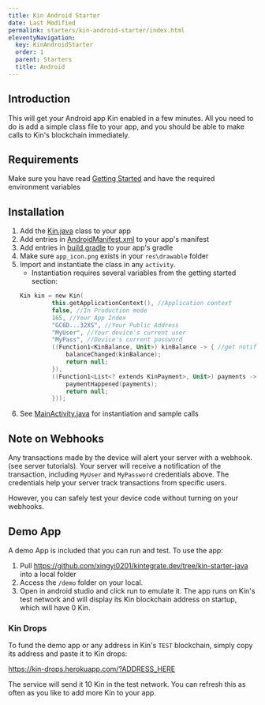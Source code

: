 ```yaml
---
title: Kin Android Starter
date: Last Modified
permalink: starters/kin-android-starter/index.html
eleventyNavigation:
  key: KinAndroidStarter
  order: 1
  parent: Starters
  title: Android
---
```


## Introduction

This will get your Android app Kin enabled in a few minutes. All you need to do is add a simple class file to your app, and you should be able to make calls to Kin's blockchain immediately.

## Requirements

Make sure you have read [Getting Started](https://kintegrate.dev/tutorials/getting-started/) and have the required environment variables

## Installation

1. Add the [Kin.java](https://github.com/xingyi0201/kintegrate.dev/blob/kin-starter-java/app/src/main/java/com/kin/kin/Kin.java) class to your app
2. Add entries in [AndroidManifest.xml](https://github.com/xingyi0201/kintegrate.dev/blob/kin-starter-java/quick-start/AndroidManifest.xml) to your app's manifest
3. Add entries in [build.gradle](https://github.com/xingyi0201/kintegrate.dev/blob/kin-starter-java/quick-start/build.gradle) to your app's gradle
4. Make sure `app_icon.png` exists in your `res\drawable` folder
5. Import and instantiate the class in any `activity`.
   - Instantiation requires several variables from the getting started section:
   ```kotlin
   Kin kin = new Kin(
            this.getApplicationContext(), //Application context
            false, //In Production mode
            165, //Your App Index
            "GC6D...32XS", //Your Public Address
            "MyUser", //Your device's current user
            "MyPass", //Device's current password
            ((Function1<KinBalance, Unit>) kinBalance -> { //get notifications for balance changes
                balanceChanged(kinBalance);
                return null;
            }),
            ((Function1<List<? extends KinPayment>, Unit>) payments -> { //get notifications for payments
                paymentHappened(payments);
                return null;
            }));
   ```
6. See [MainActivity.java](https://github.com/xingyi0201/kintegrate.dev/blob/kin-starter-java/quick-start/MainActivity.java) for instantiation and sample calls

## Note on Webhooks

Any transactions made by the device will alert your server with a webhook. (see server tutorials). Your server will receive a notification of the transaction, including `MyUser` and `MyPassword` credentials above. The credentials help your server track transactions from specific users.

However, you can safely test your device code without turning on your webhooks.

## Demo App

A demo App is included that you can run and test. To use the app:

1. Pull https://github.com/xingyi0201/kintegrate.dev/tree/kin-starter-java into a local folder
2. Access the `/demo` folder on your local.
3. Open in android studio and click run to emulate it. The app runs on Kin's test network and will display its Kin blockchain address on startup, which will have 0 Kin.

### Kin Drops

To fund the demo app or any address in Kin's `TEST` blockchain, simply copy its address and paste it to Kin drops:

https://kin-drops.herokuapp.com/?ADDRESS_HERE

The service will send it 10 Kin in the test network. You can refresh this as often as you like to add more Kin to your app.